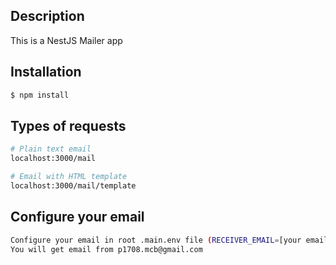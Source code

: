 ## Description

This is a NestJS Mailer app

## Installation

```bash
$ npm install
```

## Types of requests

```bash
# Plain text email
localhost:3000/mail

# Email with HTML template
localhost:3000/mail/template
```

## Configure your email

```bash
Configure your email in root .main.env file (RECEIVER_EMAIL=[your email])
You will get email from p1708.mcb@gmail.com
```
